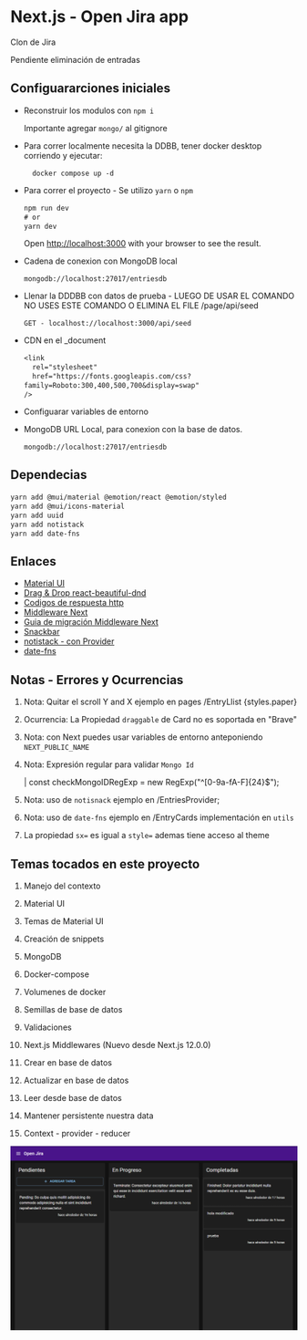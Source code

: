 # Next.js - Open Jira app

Clon de Jira

Pendiente eliminación de entradas

## Configuararciones iniciales

- Reconstruir los modulos con `npm i`

    Importante agregar `mongo/` al gitignore

- Para correr localmente necesita la DDBB, tener docker desktop corriendo y ejecutar:

        docker compose up -d

- Para correr el proyecto - Se utilizo `yarn` o `npm`

      npm run dev
      # or
      yarn dev

   Open [http://localhost:3000](http://localhost:3000) with your browser to see the result.

- Cadena de conexion con MongoDB local

      mongodb://localhost:27017/entriesdb

- Llenar la DDDBB con datos de prueba - LUEGO DE USAR EL COMANDO NO USES ESTE COMANDO O ELIMINA EL FILE /page/api/seed

      GET - localhost://localhost:3000/api/seed

- CDN en el _document

      <link
        rel="stylesheet"
        href="https://fonts.googleapis.com/css?family=Roboto:300,400,500,700&display=swap"
      />

- Configuarar variables de entorno

- MongoDB URL Local, para conexion con la base de datos.

      mongodb://localhost:27017/entriesdb

## Dependecias

    yarn add @mui/material @emotion/react @emotion/styled
    yarn add @mui/icons-material
    yarn add uuid
    yarn add notistack
    yarn add date-fns

## Enlaces

- [Material UI](https://mui.com/)
- [Drag & Drop react-beautiful-dnd](https://www.npmjs.com/package/react-beautiful-dnd)
- [Codigos de respuesta http](https://developer.mozilla.org/es/docs/Web/HTTP/Status)
- [Middleware Next](https://nextjs.org/docs/advanced-features/middleware)
- [Guia de migración Middleware Next](https://nextjs.org/docs/messages/middleware-upgrade-guide#breaking-changes)
- [Snackbar](https://mui.com/material-ui/react-snackbar/)
- [notistack - con Provider](https://github.com/iamhosseindhv/notistack)
- [date-fns](https://date-fns.org/)

## Notas - Errores y Ocurrencias

   1. Nota: Quitar el scroll Y and X ejemplo en pages /EntryLlist {styles.paper}

   2. Ocurrencia: La Propiedad `draggable` de Card no es soportada en "Brave"

   3. Nota: con Next puedes usar variables de entorno anteponiendo `NEXT_PUBLIC_NAME`

   4. Nota: Expresión regular para validar `Mongo Id`

      | const checkMongoIDRegExp = new RegExp("^[0-9a-fA-F]{24}$");

   5. Nota: uso de `notisnack` ejemplo en /EntriesProvider;

   6. Nota: uso de `date-fns` ejemplo en /EntryCards implementación en `utils`

   7. La propiedad `sx=` es igual a `style=` ademas tiene acceso al theme

## Temas tocados en este proyecto

   1. Manejo del contexto

   2. Material UI

   3. Temas de Material UI

   4. Creación de snippets

   5. MongoDB

   6. Docker-compose

   7. Volumenes de docker

   8. Semillas de base de datos

   9. Validaciones

   10. Next.js Middlewares (Nuevo desde Next.js 12.0.0)

   11. Crear en base de datos

   12. Actualizar en base de datos

   13. Leer desde base de datos

   14. Mantener persistente nuestra data

   15. Context - provider - reducer

![Vista previa](public/preview.png)
